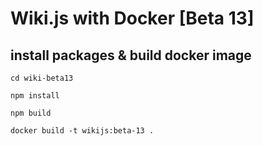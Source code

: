 # Wiki.js with Docker [Beta 13]

## install packages & build docker image
`cd wiki-beta13`

`npm install`

`npm build`

`docker build -t wikijs:beta-13 .`

